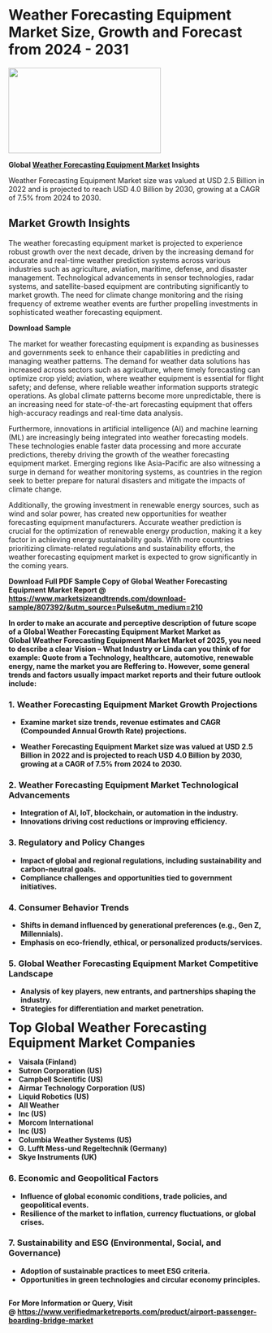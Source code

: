 <H1>Weather Forecasting Equipment Market Size, Growth and Forecast from 2024 - 2031</H1><img class="aligncenter size-medium wp-image-584254" src="https://thirdeyenews.in/wp-content/uploads/2024/09/Global-Market-Research-300x168.jpeg" alt="" width="300" height="168" /><p><strong>Global&nbsp;<a href="https://www.marketsizeandtrends.com/download-sample/807392/&amp;utm_source=Pulse&amp;utm_medium=210">Weather Forecasting Equipment Market</a> Insights</strong></p><p>Weather Forecasting Equipment Market size was valued at USD 2.5 Billion in 2022 and is projected to reach USD 4.0 Billion by 2030, growing at a CAGR of 7.5% from 2024 to 2030.</p><p><h2>Market Growth Insights</h2> <p>The weather forecasting equipment market is projected to experience robust growth over the next decade, driven by the increasing demand for accurate and real-time weather prediction systems across various industries such as agriculture, aviation, maritime, defense, and disaster management. Technological advancements in sensor technologies, radar systems, and satellite-based equipment are contributing significantly to market growth. The need for climate change monitoring and the rising frequency of extreme weather events are further propelling investments in sophisticated weather forecasting equipment.</p> <p><strong>Download Sample</strong></p> <p>The market for weather forecasting equipment is expanding as businesses and governments seek to enhance their capabilities in predicting and managing weather patterns. The demand for weather data solutions has increased across sectors such as agriculture, where timely forecasting can optimize crop yield; aviation, where weather equipment is essential for flight safety; and defense, where reliable weather information supports strategic operations. As global climate patterns become more unpredictable, there is an increasing need for state-of-the-art forecasting equipment that offers high-accuracy readings and real-time data analysis.</p> <p>Furthermore, innovations in artificial intelligence (AI) and machine learning (ML) are increasingly being integrated into weather forecasting models. These technologies enable faster data processing and more accurate predictions, thereby driving the growth of the weather forecasting equipment market. Emerging regions like Asia-Pacific are also witnessing a surge in demand for weather monitoring systems, as countries in the region seek to better prepare for natural disasters and mitigate the impacts of climate change.</p> <p>Additionally, the growing investment in renewable energy sources, such as wind and solar power, has created new opportunities for weather forecasting equipment manufacturers. Accurate weather prediction is crucial for the optimization of renewable energy production, making it a key factor in achieving energy sustainability goals. With more countries prioritizing climate-related regulations and sustainability efforts, the weather forecasting equipment market is expected to grow significantly in the coming years.</p> <p><strong></p><p><span class=""><strong>Download Full PDF Sample Copy of Global Weather Forecasting Equipment Market Report</strong> @ <a href="https://www.marketsizeandtrends.com/download-sample/807392/&amp;utm_source=Pulse&amp;utm_medium=210" target="_blank">https://www.marketsizeandtrends.com/download-sample/807392/&amp;utm_source=Pulse&amp;utm_medium=210</a></span></p><p>In order to make an accurate and perceptive description of future scope of a Global&nbsp;Weather Forecasting Equipment Market Market as Global&nbsp;Weather Forecasting Equipment Market Market of 2025, you need to describe a clear Vision &ndash; What Industry or Linda can you think of for example: Quote from a Technology, healthcare, automotive, renewable energy, name the market you are Reffering to. However, some general trends and factors usually impact market reports and their future outlook include:</p><h3>1.&nbsp;<strong>Weather Forecasting Equipment Market Growth Projections</strong></h3><ul><li>Examine market size trends, revenue estimates and CAGR (Compounded Annual Growth Rate) projections.</li><li><p>Weather Forecasting Equipment Market size was valued at USD 2.5 Billion in 2022 and is projected to reach USD 4.0 Billion by 2030, growing at a CAGR of 7.5% from 2024 to 2030.</p></li></ul><h3>2.&nbsp;<strong>Weather Forecasting Equipment Market Technological Advancements</strong></h3><ul><li>Integration of AI, IoT, blockchain, or automation in the industry.</li><li>Innovations driving cost reductions or improving efficiency.</li></ul><h3>3.&nbsp;<strong>Regulatory and Policy Changes</strong></h3><ul><li>Impact of global and regional regulations, including sustainability and carbon-neutral goals.</li><li>Compliance challenges and opportunities tied to government initiatives.</li></ul><h3>4.&nbsp;<strong>Consumer Behavior Trends</strong></h3><ul><li>Shifts in demand influenced by generational preferences (e.g., Gen Z, Millennials).</li><li>Emphasis on eco-friendly, ethical, or personalized products/services.</li></ul><h3>5.&nbsp;<strong>Global Weather Forecasting Equipment Market Competitive Landscape</strong></h3><ul><li>Analysis of key players, new entrants, and partnerships shaping the industry.</li><li>Strategies for differentiation and market penetration.</li></ul><p data-pm-slice="1 1 []"><span style="color: inherit; font-family: inherit; font-size: 25px;">Top Global Weather Forecasting Equipment Market Companies</span></p><div class="" data-test-id=""><p><li>Vaisala (Finland)</li><li> Sutron Corporation (US)</li><li> Campbell Scientific (US)</li><li> Airmar Technology Corporation (US)</li><li> Liquid Robotics (US)</li><li> All Weather</li><li> Inc (US)</li><li> Morcom International</li><li> Inc (US)</li><li> Columbia Weather Systems (US)</li><li> G. Lufft Mess-und Regeltechnik (Germany)</li><li> Skye Instruments (UK)</li></p></div><h3>6.&nbsp;<strong>Economic and Geopolitical Factors</strong></h3><ul><li>Influence of global economic conditions, trade policies, and geopolitical events.</li><li>Resilience of the market to inflation, currency fluctuations, or global crises.</li></ul><h3>7.&nbsp;<strong>Sustainability and ESG (Environmental, Social, and Governance)</strong></h3><ul><li>Adoption of sustainable practices to meet ESG criteria.</li><li>Opportunities in green technologies and circular economy principles.</li></ul><h2><strong style="font-size: 14px;">For More Information or Query, Visit @&nbsp;</strong><a style="background-color: #ffffff; font-size: 14px;" href="https://www.marketsizeandtrends.com/report/weather-forecasting-equipment-market/" target="_blank">https://www.verifiedmarketreports.com/product/airport-passenger-boarding-bridge-market</a></h2>
